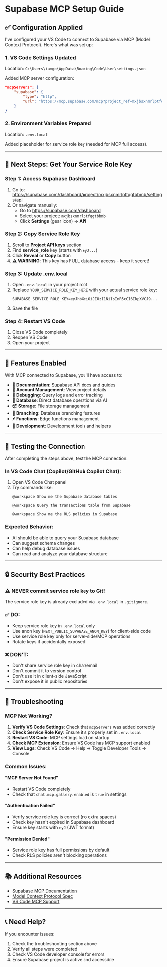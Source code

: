 # Supabase MCP Setup Guide

## ✅ Configuration Applied

I've configured your VS Code to connect to Supabase via MCP (Model Context Protocol). Here's what was set up:

### 1. VS Code Settings Updated
Location: `C:\Users\iamgo\AppData\Roaming\Code\User\settings.json`

Added MCP server configuration:
```json
"mcpServers": {
    "supabase": {
        "type": "http",
        "url": "https://mcp.supabase.com/mcp?project_ref=mxjbsxnmrlptfqgtbbmb&features=docs%2Caccount%2Cdebugging%2Cdatabase%2Cstorage%2Cbranching%2Cfunctions%2Cdevelopment"
    }
}
```

### 2. Environment Variables Prepared
Location: `.env.local`

Added placeholder for service role key (needed for MCP full access).

---

## 🔑 Next Steps: Get Your Service Role Key

### Step 1: Access Supabase Dashboard
1. Go to: https://supabase.com/dashboard/project/mxjbsxnmrlptfqgtbbmb/settings/api
2. Or navigate manually:
   - Go to https://supabase.com/dashboard
   - Select your project: `mxjbsxnmrlptfqgtbbmb`
   - Click **Settings** (gear icon) → **API**

### Step 2: Copy Service Role Key
1. Scroll to **Project API keys** section
2. Find **service_role** key (starts with `eyJ...`)
3. Click **Reveal** or **Copy** button
4. **⚠️ WARNING**: This key has FULL database access - keep it secret!

### Step 3: Update .env.local
1. Open `.env.local` in your project root
2. Replace `YOUR_SERVICE_ROLE_KEY_HERE` with your actual service role key:
   ```env
   SUPABASE_SERVICE_ROLE_KEY=eyJhbGciOiJIUzI1NiIsInR5cCI6IkpXVCJ9...
   ```
3. Save the file

### Step 4: Restart VS Code
1. Close VS Code completely
2. Reopen VS Code
3. Open your project

---

## 🎯 Features Enabled

With MCP connected to Supabase, you'll have access to:

- **📄 Documentation**: Supabase API docs and guides
- **👤 Account Management**: View project details
- **🐛 Debugging**: Query logs and error tracking
- **💾 Database**: Direct database operations via AI
- **📦 Storage**: File storage management
- **🌿 Branching**: Database branching features
- **⚡ Functions**: Edge functions management
- **🔧 Development**: Development tools and helpers

---

## 🧪 Testing the Connection

After completing the steps above, test the MCP connection:

### In VS Code Chat (Copilot/GitHub Copilot Chat):
1. Open VS Code Chat panel
2. Try commands like:
   ```
   @workspace Show me the Supabase database tables
   ```
   ```
   @workspace Query the transactions table from Supabase
   ```
   ```
   @workspace Show me the RLS policies in Supabase
   ```

### Expected Behavior:
- AI should be able to query your Supabase database
- Can suggest schema changes
- Can help debug database issues
- Can read and analyze your database structure

---

## 🔒 Security Best Practices

### ⚠️ NEVER commit service role key to Git!
The service role key is already excluded via `.env.local` in `.gitignore`.

### ✅ DO:
- Keep service role key in `.env.local` only
- Use anon key (`NEXT_PUBLIC_SUPABASE_ANON_KEY`) for client-side code
- Use service role key only for server-side/MCP operations
- Rotate keys if accidentally exposed

### ❌ DON'T:
- Don't share service role key in chat/email
- Don't commit it to version control
- Don't use it in client-side JavaScript
- Don't expose it in public repositories

---

## 🔧 Troubleshooting

### MCP Not Working?
1. **Verify VS Code Settings**: Check that `mcpServers` was added correctly
2. **Check Service Role Key**: Ensure it's properly set in `.env.local`
3. **Restart VS Code**: MCP settings load on startup
4. **Check MCP Extension**: Ensure VS Code has MCP support enabled
5. **View Logs**: Check VS Code → Help → Toggle Developer Tools → Console

### Common Issues:

#### "MCP Server Not Found"
- Restart VS Code completely
- Check that `chat.mcp.gallery.enabled` is `true` in settings

#### "Authentication Failed"
- Verify service role key is correct (no extra spaces)
- Check key hasn't expired in Supabase dashboard
- Ensure key starts with `eyJ` (JWT format)

#### "Permission Denied"
- Service role key has full permissions by default
- Check RLS policies aren't blocking operations

---

## 📚 Additional Resources

- [Supabase MCP Documentation](https://supabase.com/docs/guides/mcp)
- [Model Context Protocol Spec](https://modelcontextprotocol.io/)
- [VS Code MCP Support](https://code.visualstudio.com/docs/copilot/copilot-extensibility-overview)

---

## 📞 Need Help?

If you encounter issues:
1. Check the troubleshooting section above
2. Verify all steps were completed
3. Check VS Code developer console for errors
4. Ensure Supabase project is active and accessible
